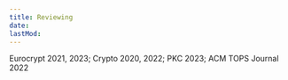 ```yaml
---
title: Reviewing
date: 
lastMod:
---
```


Eurocrypt 2021, 2023; Crypto 2020, 2022; PKC 2023; ACM TOPS Journal 2022